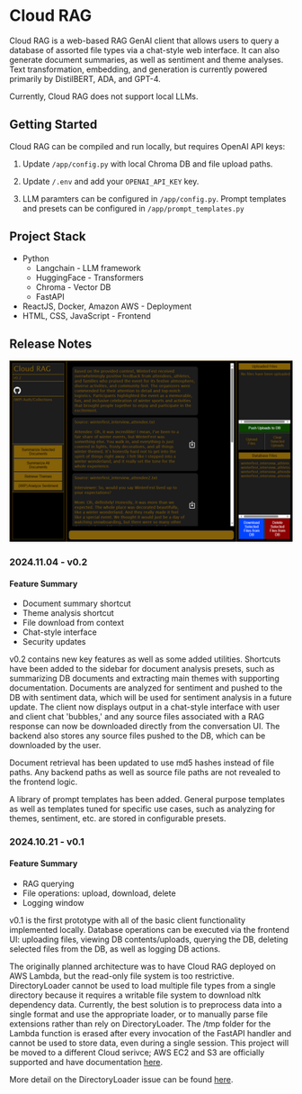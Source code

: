 # Cloud RAG

Cloud RAG is a web-based RAG GenAI client that allows users to query a database of assorted file types via a chat-style web interface. It can also generate document summaries, as well as sentiment and theme analyses.
Text transformation, embedding, and generation is currently powered primarily by DistilBERT, ADA, and GPT-4.

Currently, Cloud RAG does not support local LLMs.

## Getting Started

Cloud RAG can be compiled and run locally, but requires OpenAI API keys:

1. Update <code>/app/config.py</code> with local Chroma DB and file upload paths.

2. Update <code>/.env</code> and add your <code>OPENAI_API_KEY</code> key.

3. LLM paramters can be configured in <code>/app/config.py</code>. Prompt templates and presets can be configured in <code>/app/prompt_templates.py</code>


## Project Stack

- Python
  - Langchain - LLM framework
  - HuggingFace - Transformers
  - Chroma - Vector DB
  - FastAPI
- ReactJS, Docker, Amazon AWS - Deployment
- HTML, CSS, JavaScript - Frontend

## Release Notes

<img src="https://github.com/arunwidjaja/cloud-RAG/blob/main/README_files/v0.2.PNG" />

### 2024.11.04 - v0.2

#### Feature Summary
- Document summary shortcut
- Theme analysis shortcut
- File download from context
- Chat-style interface
- Security updates

v0.2 contains new key features as well as some added utilities. Shortcuts have been added to the sidebar for document analysis presets, such as summarizing DB documents and extracting main themes with supporting documentation. Documents are analyzed for sentiment and pushed to the DB with sentiment data, which will be used for sentiment analysis in a future update. The client now displays output in a chat-style interface with user and client chat 'bubbles,' and any source files associated with a RAG response can now be downloaded directly from the conversation UI. The backend also stores any source files pushed to the DB, which can be downloaded by the user.

Document retrieval has been updated to use md5 hashes instead of file paths. Any backend paths as well as source file paths are not revealed to the frontend logic.

A library of prompt templates has been added. General purpose templates as well as templates tuned for specific use cases, such as analyzing for themes, sentiment, etc. are stored in configurable presets.

### 2024.10.21 - v0.1

#### Feature Summary
- RAG querying
- File operations: upload, download, delete
- Logging window

v0.1 is the first prototype with all of the basic client functionality implemented locally. Database operations can be executed via the frontend UI: uploading files, viewing DB contents/uploads, querying the DB, deleting selected files from the DB, as well as logging DB actions.

The originally planned architecture was to have Cloud RAG deployed on AWS Lambda, but the read-only file system is too restrictive. DirectoryLoader cannot be used to load multiple file types from a single directory because it requires a writable file system to download nltk dependency data. Currently, the best solution is to preprocess data into a single format and use the appropriate loader, or to manually parse file extensions rather than rely on DirectoryLoader. The /tmp folder for the Lambda function is erased after every invocation of the FastAPI handler and cannot be used to store data, even during a single session. This project will be moved to a different Cloud serivce; AWS EC2 and S3 are officially supported and have documentation [here](https://docs.trychroma.com/deployment/aws).

More detail on the DirectoryLoader issue can be found [here](https://github.com/langchain-ai/langchain/issues/17936#issuecomment-2021689653).

